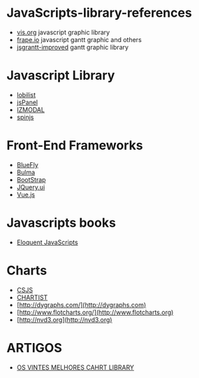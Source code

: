 # JavaScripts-library-references


* [vis.org](http://visjs.org) javascript graphic library
* [frape.io](https://frappe.io) javascript gantt graphic and others
* [jsgrantt-improved](https://jsganttimproved.github.io/jsgantt-improved/) gantt graphic library

# Javascript Library
  * [lobilist](https://lobianijs.com)
  * [jsPanel](https://jspanel.de/index.html)
  * [IZMODAL](http://izimodal.marcelodolza.com)
  * [spinjs](https://spin.js.org/)
  
# Front-End Frameworks
  * [BlueFly](https://buefy.org)
  * [Bulma](https://bulma.io)
  * [BootStrap](https://getbootstrap.com)
  * [JQuery.ui](https://jqueryui.com)
  * [Vue.js](https://012.vuejs.org)
  
# Javascripts books
  * [Eloquent JavaScripts](https://eloquentjavascript.net)
  
  
# Charts
  * [CSJS](https://c3js.org)
  * [CHARTIST](http://gionkunz.github.io/chartist-js)
  * [http://dygraphs.com/](http://dygraphs.com)
  * [http://www.flotcharts.org/](http://www.flotcharts.org)
  * [http://nvd3.org](http://nvd3.org)
  
# ARTIGOS
  * [OS VINTES MELHORES CAHRT LIBRARY](https://thenextweb.com/dd/2015/06/12/20-best-javascript-chart-libraries)
 
